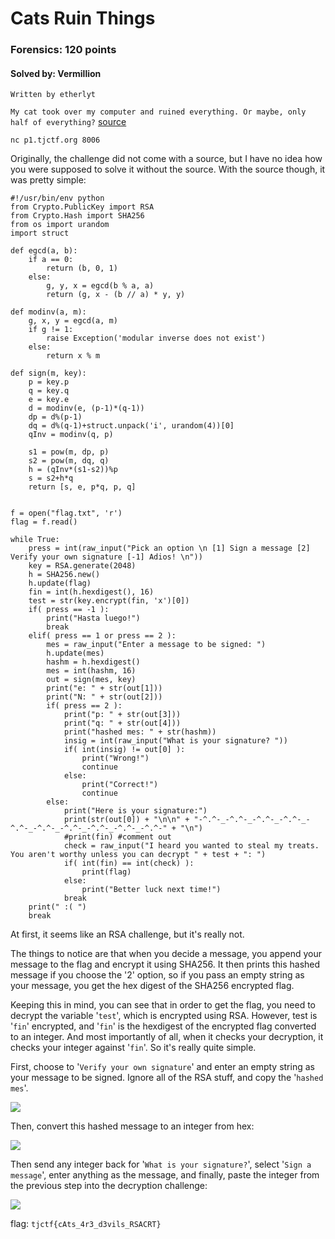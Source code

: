 # Cats Ruin Things
### Forensics: 120 points
#### Solved by: Vermillion

`Written by etherlyt`

`My cat took over my computer and ruined everything. Or maybe, only half of everything?` <a href="https://static.tjctf.org/107853e7123432ac8e83abd6a39d326bbdbd1955dd3814fc9a27e33ee95184b2_rsa.py">source</a>

`nc p1.tjctf.org 8006`

Originally, the challenge did not come with a source, but I have no idea how you were supposed to solve it without the source. With the source though, it was pretty simple:
```
#!/usr/bin/env python
from Crypto.PublicKey import RSA
from Crypto.Hash import SHA256
from os import urandom
import struct

def egcd(a, b):
    if a == 0:
        return (b, 0, 1)
    else:
        g, y, x = egcd(b % a, a)
        return (g, x - (b // a) * y, y)

def modinv(a, m):
    g, x, y = egcd(a, m)
    if g != 1:
        raise Exception('modular inverse does not exist')
    else:
        return x % m
        
def sign(m, key):
	p = key.p
	q = key.q
	e = key.e
	d = modinv(e, (p-1)*(q-1))
	dp = d%(p-1)
	dq = d%(q-1)+struct.unpack('i', urandom(4))[0]
	qInv = modinv(q, p)
	
	s1 = pow(m, dp, p)
	s2 = pow(m, dq, q)
	h = (qInv*(s1-s2))%p
	s = s2+h*q
	return [s, e, p*q, p, q]
	
	
f = open("flag.txt", 'r')
flag = f.read()

while True:
	press = int(raw_input("Pick an option \n [1] Sign a message [2] Verify your own signature [-1] Adios! \n"))
	key = RSA.generate(2048)
	h = SHA256.new()
	h.update(flag)
	fin = int(h.hexdigest(), 16)
	test = str(key.encrypt(fin, 'x')[0])
	if( press == -1 ):
		print("Hasta luego!")
		break
	elif( press == 1 or press == 2 ):
		mes = raw_input("Enter a message to be signed: ")
		h.update(mes)
		hashm = h.hexdigest()
		mes = int(hashm, 16)
		out = sign(mes, key)
		print("e: " + str(out[1]))
		print("N: " + str(out[2]))
		if( press == 2 ):
			print("p: " + str(out[3]))
			print("q: " + str(out[4]))
			print("hashed mes: " + str(hashm))
			insig = int(raw_input("What is your signature? "))
			if( int(insig) != out[0] ):
				print("Wrong!")
				continue
			else:
				print("Correct!")
				continue
		else:
			print("Here is your signature:")
			print(str(out[0]) + "\n\n" + "-^.^-_-^.^-_-^.^-_-^.^-_-^.^-_-^.^-_-^.^-_-^.^-_-^.^-_-^.^-" + "\n")
			#print(fin) #comment out
			check = raw_input("I heard you wanted to steal my treats. You aren't worthy unless you can decrypt " + test + ": ")
			if( int(fin) == int(check) ):
				print(flag)
			else:
				print("Better luck next time!")
			break
	print(" :( ")
	break
```
At first, it seems like an RSA challenge, but it's really not.

The things to notice are that when you decide a message, you append your message to the flag and encrypt it using SHA256. It then prints this hashed message if you choose the '2' option, so if you pass an empty string as your message, you get the hex digest of the SHA256 encrypted flag.

Keeping this in mind, you can see that in order to get the flag, you need to decrypt the variable '`test`', which is encrypted using RSA. However, test is '`fin`' encrypted, and '`fin`' is the hexdigest of the encrypted flag converted to an integer. And most importantly of all, when it checks your decryption, it checks your integer against '`fin`'. So it's really quite simple.

First, choose to '`Verify your own signature`' and enter an empty string as your message to be signed. Ignore all of the RSA stuff, and copy the '`hashed mes`'.

<img src='https://cdn.discordapp.com/attachments/532350033241309226/568120392565260317/unknown.png'>

Then, convert this hashed message to an integer from hex:

<img src='https://cdn.discordapp.com/attachments/532350033241309226/568120634287325203/unknown.png'>

Then send any integer back for '`What is your signature?`', select '`Sign a message`', enter anything as the message, and finally, paste the integer from the previous step into the decryption challenge:

<img src='https://cdn.discordapp.com/attachments/532350033241309226/568121419284873245/unknown.png'>

flag: `tjctf{cAts_4r3_d3vils_RSACRT}`
